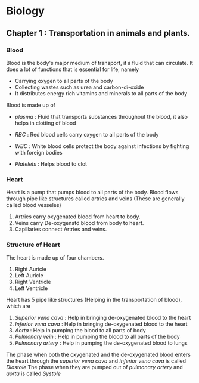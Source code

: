 
# Biology
## Chapter 1 : Transportation in animals and plants.

### Blood
Blood is the body's major medium of transport, it a fluid that can circulate.
It does a lot of functions that is essential for life, namely

* Carrying oxygen to all parts of the body
* Collecting wastes such as urea and carbon-di-oxide
* It distributes energy rich vitamins and minerals to all parts of the body

Blood is made up of

* _plasma_ : Fluid that transports substances throughout the blood, it also helps in clotting of blood

* _RBC_ : Red blood cells carry oxygen to all parts of the body

* _WBC_ : White blood cells protect the body against infections by fighting with foreign bodies

* _Platelets_ : Helps blood to clot

### Heart
Heart is a pump that pumps blood to all parts of the body. Blood flows through pipe
like structures called artries and veins (These are generally called blood vesseles) 

1. Artries carry oxygenated blood from heart to body.
2. Veins carry De-oxygenatd blood from body to heart.
3. Capillaries connect Artries and veins. 


### Structure of Heart
The heart is made up of four chambers.

1. Right Auricle
2. Left Auricle
3. Right Ventricle
4. Left Ventricle

Heart has 5 pipe like structures (Helping in the transportation of blood), which are

1. _Superior vena cava_ : Help in bringing de-oxygenated blood to the heart
2. _Inferior vena cava_ : Help in bringing de-oxygenated blood to the heart
3. _Aorta_ : Help in pumping the blood to all parts of body
4. _Pulmonary vein_ : Help in pumping the blood to all parts of the body
5. _Pulmonary artery_ : Help in pumping the de-oxygenated blood to lungs

The phase when both the oxygenated and the de-oxygenated blood enters the heart through the _superior vena cava_ and _inferior vena cava_ is called *Diastole*
The phase when they are pumped out of _pulmonary artery_ and _aorta_ is called *Systole*
